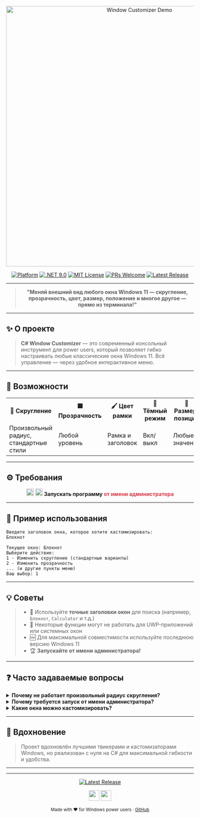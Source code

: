 
<p align="center">
  <img src="https://github.com/user-attachments/assets/c9f47344-4fc7-45be-ab44-ba2cc167becf" alt=" Window Customizer Demo " width="700"/>
</p>

<p align="center">
  <a href="#"><img src="https://img.shields.io/badge/platform-Windows%2011-blue?logo=windows" alt="Platform"></a>
  <a href="#"><img src="https://img.shields.io/badge/.NET-9.0%2B-purple?logo=dotnet" alt=".NET 9.0"></a>
  <a href="LICENSE"><img src="https://img.shields.io/badge/license-MIT-green.svg" alt="MIT License"></a>
  <a href="#"><img src="https://img.shields.io/badge/PRs-welcome-brightgreen.svg?style=flat-square" alt="PRs Welcome"></a>
  <a href="https://github.com/yourusername/window-customizer/releases"><img src="https://img.shields.io/github/v/release/Temati4/window-customizer?label=Последний%20релиз&style=flat-square&color=0078D4" alt="Latest Release"></a>
</p>

---

<blockquote align="center">
  <strong>"Меняй внешний вид любого окна Windows 11 — скругление, прозрачность, цвет, размер, положение и многое другое — прямо из терминала!"</strong>
</blockquote>

---

## ✨ О проекте

> **C# Window Customizer** — это современный консольный инструмент для power users, который позволяет гибко настраивать любые классические окна Windows 11. Всё управление — через удобное интерактивное меню.

---

## 🚀 Возможности

<table align="center">
  <tr>
    <th>🎨 Скругление</th>
    <th>🟦 Прозрачность</th>
    <th>🖌️ Цвет рамки</th>
    <th>🌙 Тёмный режим</th>
    <th>📏 Размер/позиция</th>
    <th>👁️ Видимость</th>
    <th>📌 Всегда поверх</th>
    <th>📝 Заголовок</th>
  </tr>
  <tr>
    <td>Произвольный радиус, стандартные стили</td>
    <td>Любой уровень</td>
    <td>Рамка и заголовок</td>
    <td>Вкл/выкл</td>
    <td>Любые значения</td>
    <td>Скрыть/показать/мин/макс</td>
    <td>Вкл/выкл</td>
    <td>Переименование</td>
  </tr>
</table>

---

## ⚙️ Требования

<div align="center">
  <img src="https://img.shields.io/badge/Windows-11-blue?logo=windows" height="20"/>
  <img src="https://img.shields.io/badge/.NET-9.0%2B-purple?logo=dotnet" height="20"/>
  <strong>Запускать программу <span style="color:#d73a49">от имени администратора</span></strong>
</div>

---

## 📝 Пример использования

```console
Введите заголовок окна, которое хотите кастомизировать:
Блокнот

Текущее окно: Блокнот
Выберите действие:
1 - Изменить скругление (стандартные варианты)
2 - Изменить прозрачность
... (и другие пункты меню)
Ваш выбор: 1
```

---

## 💡 Советы

> - 🔎 Используйте <b>точные заголовки окон</b> для поиска (например, <code>Блокнот</code>, <code>Calculator</code> и т.д.)
> - 🛑 Некоторые функции могут не работать для UWP-приложений или системных окон
> - 🆕 Для максимальной совместимости используйте последнюю версию Windows 11
> - 🏆 <b>Запускайте от имени администратора!</b>

---

## ❓ Часто задаваемые вопросы <a id="faq"></a>

<details>
<summary><strong>Почему не работает произвольный радиус скругления?</strong></summary>
<p>
Эта функция поддерживается только в некоторых инсайдерских сборках Windows 11. В стабильных версиях Windows 11 и Windows 10 она недоступна.
</p>
</details>

<details>
<summary><strong>Почему требуется запуск от имени администратора?</strong></summary>
<p>
Для управления чужими окнами Windows требует повышенных прав.
</p>
</details>

<details>
<summary><strong>Какие окна можно кастомизировать?</strong></summary>
<p>
Любые классические Win32-окна. UWP/Modern-приложения и некоторые системные окна могут не поддерживать все функции.
</p>
</details>

---

## 🌟 Вдохновение

> Проект вдохновлён лучшими твикерами и кастомизаторами Windows, но реализован с нуля на C# для максимальной гибкости и удобства.

---

---

<p align="center">
  <a href="https://github.com/Temati4/window-customizer/releases"><img src="https://img.shields.io/github/v/release/yourusername/window-customizer?label=Последний%20релиз&style=for-the-badge&color=0078D4" alt="Latest Release"></a>
</p>

<p align="center">
  <a href="https://t.me/wexile_btw" title="Telegram"><img src="https://img.shields.io/badge/Telegram-Channel-26A5E4?style=for-the-badge&logo=telegram" height="28"/></a>
  <a href="https://github.com/Temati4" title="GitHub"><img src="https://img.shields.io/badge/GitHub-Profile-181717?style=for-the-badge&logo=github" height="28"/></a>
</p>

<p align="center">
  <sub>Made with ❤️ for Windows power users · <a href="https://github.com/Temati4/window-customizer">GitHub</a></sub>
</p> 
